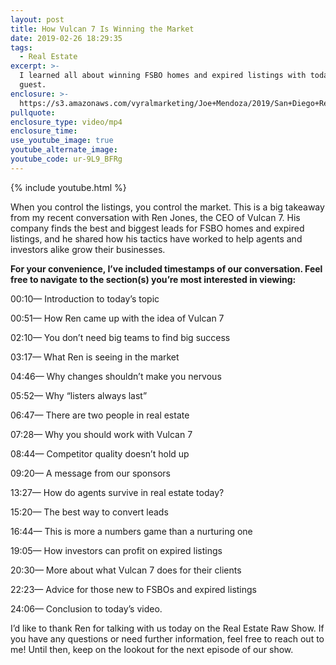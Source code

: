 ```yaml
---
layout: post
title: How Vulcan 7 Is Winning the Market
date: 2019-02-26 18:29:35
tags:
  - Real Estate
excerpt: >-
  I learned all about winning FSBO homes and expired listings with today’s
  guest.
enclosure: >-
  https://s3.amazonaws.com/vyralmarketing/Joe+Mendoza/2019/San+Diego+Real+Estate-+Insights+with+CEO+Ren+Jones+with+Vulcan+7.mp4
pullquote:
enclosure_type: video/mp4
enclosure_time:
use_youtube_image: true
youtube_alternate_image:
youtube_code: ur-9L9_BFRg
---
```


{% include youtube.html %}

When you control the listings, you control the market. This is a big takeaway from my recent conversation with Ren Jones, the CEO of Vulcan 7. His company finds the best and biggest leads for FSBO homes and expired listings, and he shared how his tactics have worked to help agents and investors alike grow their businesses.

**For your convenience, I’ve included timestamps of our conversation. Feel free to navigate to the section(s) you’re most interested in viewing:**

00:10— Introduction to today’s topic

00:51— How Ren came up with the idea of Vulcan 7

02:10— You don’t need big teams to find big success

03:17— What Ren is seeing in the market

04:46— Why changes shouldn’t make you nervous

05:52— Why “listers always last”

06:47— There are two people in real estate

07:28— Why you should work with Vulcan 7

08:44— Competitor quality doesn’t hold up

09:20— A message from our sponsors

13:27— How do agents survive in real estate today?

15:20— The best way to convert leads

16:44— This is more a numbers game than a nurturing one

19:05— How investors can profit on expired listings

20:30— More about what Vulcan 7 does for their clients

22:23— Advice for those new to FSBOs and expired listings

24:06— Conclusion to today’s video.

I’d like to thank Ren for talking with us today on the Real Estate Raw Show. If you have any questions or need further information, feel free to reach out to me! Until then, keep on the lookout for the next episode of our show.